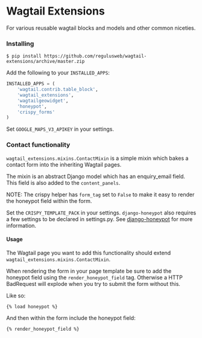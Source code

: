 # Wagtail Extensions

For various reusable wagtail blocks and models and other common niceties.

### Installing

```
$ pip install https://github.com/regulusweb/wagtail-extensions/archive/master.zip
```

Add the following to your `INSTALLED_APPS`:

```python
INSTALLED_APPS = (
    'wagtail.contrib.table_block',
    'wagtail_extensions',
    'wagtailgeowidget',
    'honeypot',
    'crispy_forms'
)
```

Set `GOOGLE_MAPS_V3_APIKEY` in your settings.


### Contact functionality

`wagtail_extensions.mixins.ContactMixin` is a simple mixin which bakes a contact form into the inheriting Wagtail pages.

The mixin is an abstract Django model which has an enquiry_email field.
This field is also added to the `content_panels`.

NOTE: The crispy helper has `form_tag` set to `False` to make it easy
to render the honeypot field within the form.

Set the `CRISPY_TEMPLATE_PACK` in your settings. `django-honeypot` also requires a few settings to be declared in settings.py.
See [django-honeypot](https://github.com/jamesturk/django-honeypot) for more information.

#### Usage
The Wagtail page you want to add this functionality should extend
`wagtail_extensions.mixins.ContactMixin`.

When rendering the form in your page template be sure to add the honeypot field using the
`render_honeypot_field` tag. Otherwise a HTTP BadRequest will explode when you try to submit the form without this.

Like so:

`{% load honeypot %}`

And then within the form include the honeypot field:

`{% render_honeypot_field %}`
